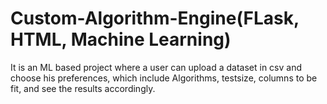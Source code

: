 # Custom-Algorithm-Engine(FLask, HTML, Machine Learning)
It is an ML based project where a user can upload a dataset in csv and choose his preferences, which include Algorithms, testsize, columns to be fit, and see the results accordingly.

